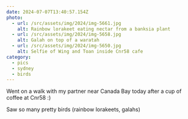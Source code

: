 ```yaml
---
date: 2024-07-07T13:40:57.154Z
photo:
  - url: /src/assets/img/2024/img-5661.jpg
    alt: Rainbow lorakeet eating nectar from a banksia plant
  - url: /src/assets/img/2024/img-5658.jpg
    alt: Galah on top of a waratah
  - url: /src/assets/img/2024/img-5650.jpg
    alt: Selfie of Wing and Toan inside Cnr58 cafe
category:
  - pics
  - sydney
  - birds
---
```


Went on a walk with my partner near Canada Bay today after a cup of coffee at Cnr58 :)

Saw so many pretty birds (rainbow lorakeets, galahs)
